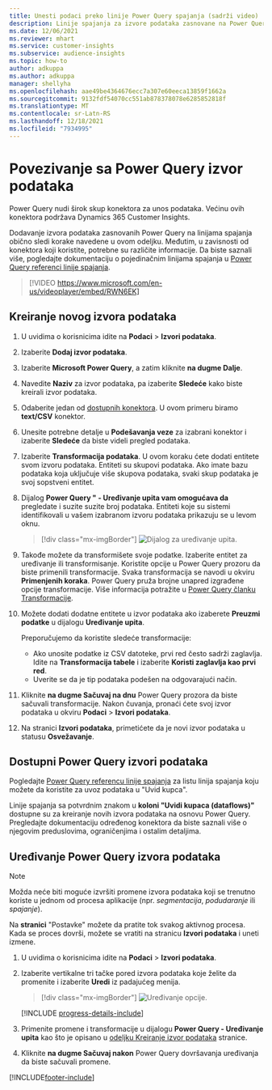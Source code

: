 ```yaml
---
title: Unesti podaci preko linije Power Query spajanja (sadrži video)
description: Linije spajanja za izvore podataka zasnovane na Power Query.
ms.date: 12/06/2021
ms.reviewer: mhart
ms.service: customer-insights
ms.subservice: audience-insights
ms.topic: how-to
author: adkuppa
ms.author: adkuppa
manager: shellyha
ms.openlocfilehash: aae49be4364676ecc7a307e60eeca13859f1662a
ms.sourcegitcommit: 9132fdf54070cc551ab878378078e6285852818f
ms.translationtype: MT
ms.contentlocale: sr-Latn-RS
ms.lasthandoff: 12/18/2021
ms.locfileid: "7934995"
---
```

# <a name="connect-to-a-power-query-data-source"></a>Povezivanje sa Power Query izvor podataka

Power Query nudi širok skup konektora za unos podataka. Većinu ovih konektora podržava Dynamics 365 Customer Insights. 

Dodavanje izvora podataka zasnovanih Power Query na linijama spajanja obično sledi korake navedene u ovom odeljku. Međutim, u zavisnosti od konektora koji koristite, potrebne su različite informacije. Da biste saznali više, pogledajte dokumentaciju o pojedinačnim linijama spajanja u [Power Query referenci linije spajanja](/power-query/connectors/).

> [!VIDEO https://www.microsoft.com/en-us/videoplayer/embed/RWN6EK]

## <a name="create-a-new-data-source"></a>Kreiranje novog izvora podataka

1. U uvidima o korisnicima idite na **Podaci** > **Izvori podataka**.

1. Izaberite **Dodaj izvor podataka**.

1. Izaberite **Microsoft Power Query**, a zatim kliknite **na dugme Dalje**.

1. Navedite **Naziv** za izvor podataka, pa izaberite **Sledeće** kako biste kreirali izvor podataka.

1. Odaberite jedan od [dostupnih konektora](#available-power-query-data-sources). U ovom primeru biramo **text/CSV** konektor.

1. Unesite potrebne detalje u **Podešavanja veze** za izabrani konektor i izaberite **Sledeće** da biste videli pregled podataka.

1. Izaberite **Transformacija podataka**. U ovom koraku ćete dodati entitete svom izvoru podataka. Entiteti su skupovi podataka. Ako imate bazu podataka koja uključuje više skupova podataka, svaki skup podataka je svoj sopstveni entitet.

1. Dijalog **Power Query " - Uređivanje upita vam omogućava da** pregledate i suzite suzite broj podataka. Entiteti koje su sistemi identifikovali u vašem izabranom izvoru podataka prikazuju se u levom oknu.

   > [!div class="mx-imgBorder"]
   > ![Dijalog za uređivanje upita.](media/data-manager-configure-edit-queries.png "Dijalog za uređivanje upita")

1. Takođe možete da transformišete svoje podatke. Izaberite entitet za uređivanje ili transformisanje. Koristite opcije u Power Query prozoru da biste primenili transformacije. Svaka transformacija se navodi u okviru **Primenjenih koraka**. Power Query pruža brojne unapred izgrađene opcije transformacije. Više informacija potražite u [Power Query članku Transformacije](/power-query/power-query-what-is-power-query#transformations).

1. Možete dodati dodatne entitete u izvor podataka ako izaberete **Preuzmi podatke** u dijalogu **Uređivanje upita**.

   Preporučujemo da koristite sledeće transformacije:

   - Ako unosite podatke iz CSV datoteke, prvi red često sadrži zaglavlja. Idite na **Transformacija tabele** i izaberite **Koristi zaglavlja kao prvi red**.
   - Uverite se da je tip podataka podešen na odgovarajući način.

1. Kliknite **na dugme Sačuvaj na dnu** Power Query prozora da biste sačuvali transformacije. Nakon čuvanja, pronaći ćete svoj izvor podataka u okviru **Podaci** > **Izvori podataka**.

1. Na stranici **Izvori podataka**, primetićete da je novi izvor podataka u statusu **Osvežavanje**.

## <a name="available-power-query-data-sources"></a>Dostupni Power Query izvori podataka

Pogledajte [Power Query referencu linije spajanja](/power-query/connectors/) za listu linija spajanja koju možete da koristite za uvoz podataka u "Uvid kupca". 

Linije spajanja sa potvrdnim znakom u **koloni "Uvidi kupaca (dataflows)"** dostupne su za kreiranje novih izvora podataka na osnovu Power Query. Pregledajte dokumentaciju određenog konektora da biste saznali više o njegovim preduslovima, ograničenjima i ostalim detaljima.

## <a name="edit-power-query-data-sources"></a>Uređivanje Power Query izvora podataka

> [!NOTE]
> Možda neće biti moguće izvršiti promene izvora podataka koji se trenutno koriste u jednom od procesa aplikacije (npr. *segmentacija*, *podudaranje* ili *spajanje*). 
>
> Na **stranici** "Postavke" možete da pratite tok svakog aktivnog procesa. Kada se proces dovrši, možete se vratiti na stranicu **Izvori podataka** i uneti izmene.

1. U uvidima o korisnicima idite na **Podaci** > **Izvori podataka**.

2. Izaberite vertikalne tri tačke pored izvora podataka koje želite da promenite i izaberite **Uredi** iz padajućeg menija.

   > [!div class="mx-imgBorder"]
   > ![Uređivanje opcije.](media/edit-option-data-sources.png "Uređivanje opcije")

   [!INCLUDE [progress-details-include](../includes/progress-details-pane.md)]
   
3. Primenite promene i transformacije u dijalogu **Power Query - Uređivanje upita** kao što je opisano u [odeljku Kreiranje izvor podataka](#create-a-new-data-source) stranice.

4. Kliknite **na dugme Sačuvaj nakon** Power Query dovršavanja uređivanja da biste sačuvali promene.


[!INCLUDE[footer-include](../includes/footer-banner.md)]
